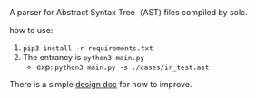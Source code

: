 A parser for Abstract Syntax Tree（AST) files compiled by solc.

how to use:
1. `pip3 install -r requirements.txt`
2. The entrancy is `python3 main.py`
   - exp: `python3 main.py -s ./cases/ir_test.ast`

There is a simple [design doc](./docs/readme.md) for how to improve.
